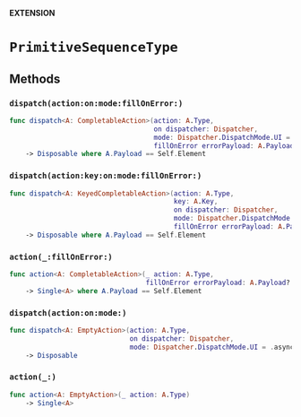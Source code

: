**EXTENSION**

# `PrimitiveSequenceType`

## Methods
### `dispatch(action:on:mode:fillOnError:)`

```swift
func dispatch<A: CompletableAction>(action: A.Type,
                                    on dispatcher: Dispatcher,
                                    mode: Dispatcher.DispatchMode.UI = .async,
                                    fillOnError errorPayload: A.Payload? = nil)
    -> Disposable where A.Payload == Self.Element
```

### `dispatch(action:key:on:mode:fillOnError:)`

```swift
func dispatch<A: KeyedCompletableAction>(action: A.Type,
                                         key: A.Key,
                                         on dispatcher: Dispatcher,
                                         mode: Dispatcher.DispatchMode.UI = .async,
                                         fillOnError errorPayload: A.Payload? = nil)
    -> Disposable where A.Payload == Self.Element
```

### `action(_:fillOnError:)`

```swift
func action<A: CompletableAction>(_ action: A.Type,
                                  fillOnError errorPayload: A.Payload? = nil)
    -> Single<A> where A.Payload == Self.Element
```

### `dispatch(action:on:mode:)`

```swift
func dispatch<A: EmptyAction>(action: A.Type,
                              on dispatcher: Dispatcher,
                              mode: Dispatcher.DispatchMode.UI = .async)
    -> Disposable
```

### `action(_:)`

```swift
func action<A: EmptyAction>(_ action: A.Type)
    -> Single<A>
```
